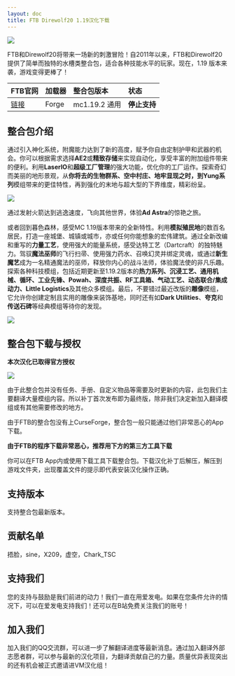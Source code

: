 ```yaml
---
layout: doc
title: FTB Direwolf20 1.19汉化下载
---
```


![](https://dist.creeper.host/FTB2/cdn/packs/ftb-direwolf20-119/img1.png)

FTB和Direwolf20将带来一场新的刺激冒险！自2011年以来，FTB和Direwolf20提供了简单而独特的水槽类整合包，适合各种技能水平的玩家。现在，1.19 版本来袭，游戏变得更棒了！

FTB官网|加载器|整合包版本|状态
:-|:-|:-|:-
[链接](https://www.feed-the-beast.com/modpacks/101-ftb-presents-direwolf20-119)|Forge|mc1.19.2 通用|**停止支持**|

<DownloadLinks :methods="[
  { id: 'lanzou', text: '下载汉化', icon: '/imgs/svg/lanzou.svg', link: 'https://wulian233.lanzouj.com/iOmik27cyd9i' },
  { id: 'bilibili', text: '专栏介绍', icon: '/imgs/svg/bilibili.svg', link: 'https://www.bilibili.com/read/cv21772959/' },
  { id: 'gitee', text: 'FTB整合包下载工具', icon: '/imgs/svg/gitee.svg', link: 'https://gitee.com/flrscn/curse-the-beast/releases' },
  { id: 'curseforge', text: 'i18n自动汉化更新模组', icon: '/imgs/svg/curseforge.svg', link: 'https://www.curseforge.com/minecraft/mc-mods/i18nupdatemod/download/5335196' },
  { id: 'lazy', text: '懒汉下载', icon: '/imgs/logo/logo_64.png', link: '/lazy/' }
]" />

## 整合包介绍

通过引入神化系统，附魔能力达到了新的高度，赋予你自由定制护甲和武器的机会。你可以根据需求选择**AE2**或**精致存储**来实现自动化，享受丰富的附加组件带来的便利。利用**LaserIO**和**超级工厂管理**的强大功能，优化你的工厂运作。探索奇幻而美丽的地形景观，从**你将去的生物群系、空中村庄、地牢显现之时，到Yung系列**模组带来的更佳特性，再到强化的末地与超大型的下界维度，精彩纷呈。

![](https://cdn.feed-the-beast.com/packs/ftb-direwolf20-119/img2.png)

通过发射火箭达到逃逸速度，飞向其他世界，体验**Ad Astra**的惊艳之旅。

或者回到暮色森林，感受MC 1.19版本带来的全新特性。利用**模拟殖民地**的数百名居民，打造一座城堡、城镇或城市，亦或任何你能想象的宏伟建筑。通过全新改编和重写的**力量工艺**，使用强大的能量系统，感受达特工艺（Dartcraft）的独特魅力。驾驭**魔法巫师**的飞行扫帚、使用强力药水、召唤幻灵并绑定灵魂，或通过**新生魔艺**成为一名精通魔法的巫师，释放你内心的战斗法师，体验魔法使的非凡乐趣。探索各种科技模组，包括近期更新至1.19.2版本的**热力系列、沉浸工艺、通用机械、循环、工业先锋、Powah、深度共振、RF工具箱、气动工艺、动态联合/集成动力、Little Logistics**及其他众多模组。最后，不要错过最近改版的**雕像**模组，它允许你创建定制且实用的雕像来装饰基地，同时还有如**Dark Utilities**、**夸克**和**传送石碑**等经典模组等待你的发现。

![](https://cdn.feed-the-beast.com/packs/ftb-direwolf20-119/industrial_train_settlement.png)

## 整合包下载与授权

**本次汉化已取得官方授权**

![](/imgs/direwolf.png)

由于此整合包并没有任务、手册、自定义物品等需要及时更新的内容，此包我们主要翻译大量模组内容。所以补丁首次发布即为最终版，除非我们决定新加入翻译模组或有其他需要修改的地方。

由于FTB的整合包没有上CurseForge，整合包一般只能通过他们非常恶心的App下载。

**由于FTB的程序下载非常恶心，推荐用下方的第三方工具下载**

你可以在FTB App内或使用下载工具下载整合包。下载汉化补丁后解压，解压到游戏文件夹，出现覆盖文件的提示即代表安装汉化操作正确。

## 支持版本

支持整合包最新版本。

## 贡献名单

捂脸，sine，X209，虚空，Chark_TSC

## 支持我们

您的支持与鼓励是我们前进的动力！我们一直在用爱发电。如果在您条件允许的情况下，可以在爱发电支持我们！还可以在B站免费关注我们的账号！

## 加入我们

加入我们的QQ交流群，可以进一步了解翻译进度等最新消息。通过加入翻译外部志愿者群，可以参与最新的汉化项目，为翻译贡献自己的力量。质量优异表现突出的还有机会被正式邀请进VM汉化组！
